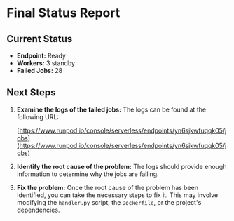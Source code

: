 # Final Status Report

## Current Status

*   **Endpoint:** Ready
*   **Workers:** 3 standby
*   **Failed Jobs:** 28

## Next Steps

1.  **Examine the logs of the failed jobs:** The logs can be found at the following URL:

    [https://www.runpod.io/console/serverless/endpoints/yn6sjkwfuqqk05/jobs](https://www.runpod.io/console/serverless/endpoints/yn6sjkwfuqqk05/jobs)

2.  **Identify the root cause of the problem:** The logs should provide enough information to determine why the jobs are failing.
3.  **Fix the problem:** Once the root cause of the problem has been identified, you can take the necessary steps to fix it. This may involve modifying the `handler.py` script, the `Dockerfile`, or the project's dependencies.
